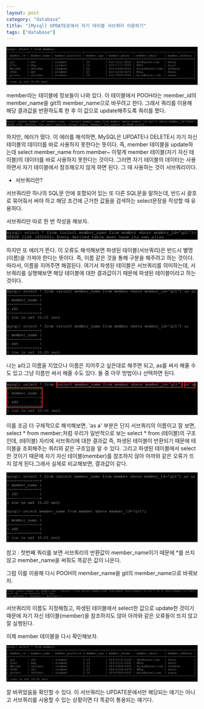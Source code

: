 ```yaml
---
layout: post
category: "database"
title: "[Mysql] UPDATE문에서 자기 테이블 서브쿼리 이용하기"
tags: ["database"]
---
```

![0](https://raw.githubusercontent.com/P00HP00H/P00HP00H.github.io/6e9a8d784a05818791b6642b02104318ad70b065/img/subquery/0.JPG)

member라는 테이블에 정보들이 나와 있다. 이 테이블에서 POOH라는 member_id의 member_name을 git의 member_name으로 바꾸려고 한다. 그래서 쿼리를 이용해 해당 결과값을 반환하도록 한 후 이 값으로 update해주도록 쿼리를 짰다.

![1](https://raw.githubusercontent.com/P00HP00H/P00HP00H.github.io/6e9a8d784a05818791b6642b02104318ad70b065/img/subquery/1.JPG)

하지만, 에러가 떴다. 이 에러를 해석하면, MySQL은 UPDATE나 DELETE시 자기 자신 테이블의 데이터를 바로 사용하지 못한다는 뜻이다. 즉, member 테이블을 update하는데 select member_name from member~ 이렇게 member 테이블(자기 자신 테이블)의 데이터를 바로 사용하지 못한다는 것이다. 그러면 자기 테이블의 데이터는 사용하면서 자기 테이블에서 참조해오지 않게 하면 된다. 그 때 사용하는 것이 서브쿼리이다.



-  서브쿼리란?

서브쿼리란 하나의 SQL문 안에 포함되어 있는 또 다른 SQL문을 말하는데, 반드시 괄호로 묶어줘서 써야 하고 해당 조건에 근거한 값들을 검색하는 select문장을 작성할 때 유용하다. 

서브쿼리만 따로 한 번 작성을 해보자.

![5](https://raw.githubusercontent.com/P00HP00H/P00HP00H.github.io/6e9a8d784a05818791b6642b02104318ad70b065/img/subquery/5.JPG)

하지만 또 에러가 뜬다. 이 오류도 해석해보면 파생된 테이블(서브쿼리)은 반드시 별명(이름)을 가져야 한다는 뜻이다. 즉, 이름 같은 것을 통해 구분을 해주려고 하는 것이다. 따라서, 이름을 지어주면 해결된다. 여기서 파생된 테이블은 서브쿼리를 의미하는데, 서브쿼리를 실행해보면 해당 테이블에 대한 결과값이기 때문에 파생된 테이블이라고 하는 것이다.

![6](https://raw.githubusercontent.com/P00HP00H/P00HP00H.github.io/6e9a8d784a05818791b6642b02104318ad70b065/img/subquery/6.JPG)

나는 a라고 이름을 지었으나 이름은 지어주고 싶은대로 해주면 되고, as를 써서 해줄 수도 있고 그냥 이름만 써서 해줄 수도 있다. 둘 중 아무 방법이나 선택하면 된다.

![해석](https://raw.githubusercontent.com/P00HP00H/P00HP00H.github.io/6e9a8d784a05818791b6642b02104318ad70b065/img/subquery/%ED%95%B4%EC%84%9D.JPG)

이를 조금 더 구체적으로 해석해보면, 'as a' 부분은 단지 서브쿼리의 이름이고 잘 보면, select * from member;처럼 우리가 일반적으로 보는 select * from (테이블)의 구조인데, (테이블) 자리에 서브쿼리에 대한 결과값 즉, 파생된 테이블이 반환되기 때문에 테이블을 조회해주는 쿼리와 같은 구조임을 알 수 있다. 그리고 파생된 테이블에서 select한 것이기 때문에 자기 자신 테이블(member)를 참조하지 않아 아까와 같은 오류가 뜨지 않게 된다.그래서 실제로 비교해보면, 결과값이 같다.

![8](https://raw.githubusercontent.com/P00HP00H/P00HP00H.github.io/6e9a8d784a05818791b6642b02104318ad70b065/img/subquery/8.JPG)

참고 : 첫번째 쿼리를 보면 서브쿼리의 반환값이 member_name이기 때문에 *를 쓰지 않고 member_name을 써줘도 똑같은 값이 나온다.

그럼 이를 이용해 다시 POOH의 member_name을 git의 member_name으로 바꿔보자.

![4](https://raw.githubusercontent.com/P00HP00H/P00HP00H.github.io/6e9a8d784a05818791b6642b02104318ad70b065/img/subquery/4.JPG)

서브쿼리의 이름도 지정해줬고, 파생된 테이블에서 select한 값으로 update한 것이기 때문에 자기 자신 테이블(member)을 참조하지도 않아 아까와 같은 오류들이 뜨지 않고 잘 실행된다.

이제 member 테이블을 다시 확인해보자. 

![7](https://raw.githubusercontent.com/P00HP00H/P00HP00H.github.io/6e9a8d784a05818791b6642b02104318ad70b065/img/subquery/7.JPG)

잘 바뀌었음을 확인할 수 있다. 이 서브쿼리는 UPDATE문에서만 해당되는 얘기는 아니고 서브쿼리를 사용할 수 있는 상황이면 다 똑같이 통용되는 얘기다.